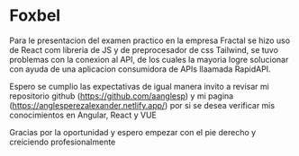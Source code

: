 # Foxbel

Para le presentacion del examen practico en la empresa Fractal se hizo uso de React com libreria de JS y de preprocesador de css Tailwind, se tuvo problemas con la conexion al API, de los cuales la mayoria logre solucionar con ayuda de una aplicacion consumidora de APIs llaamada RapidAPI.

Espero se cumplio las expectativas de igual manera invito a revisar mi repositorio github (https://github.com/aanglesp) y mi pagina (https://anglesperezalexander.netlify.app/) por si se desea verificar mis conocimientos en Angular, React y VUE

Gracias por la oportunidad y espero empezar con el pie derecho y creiciendo profesionalmente